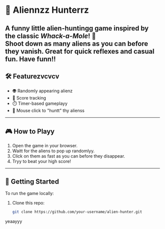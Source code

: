 # 👾 Aliennzz Hunterrz

A funny little alien-huntingg game inspired by the classic *Whack-a-Mole*! 🚀  
Shoot down as many aliens as you can before they vanish. Great for quick reflexes and casual fun.
Have funn!!
---

## 🛠️ Featurezvcvcv

- 👽 Randomly appearing alienz
- 🧠 Score tracking
- ⏱️ Timer-based gameplayy
- 🎯 Mouse click to "huntt" thy alienss

---

## 🎮 How to Playy

1. Open the game in your browser.
2. Waitt for the aliens to pop up randomlyy.
3. Click on them as fast as you can before they disappear.
4. Tryy to beat your high score!

---
## 🚀 Getting Started

To run the game locally:

1. Clone this repo:
   ```bash
   git clone https://github.com/your-username/alien-hunter.git

yeaayyy
